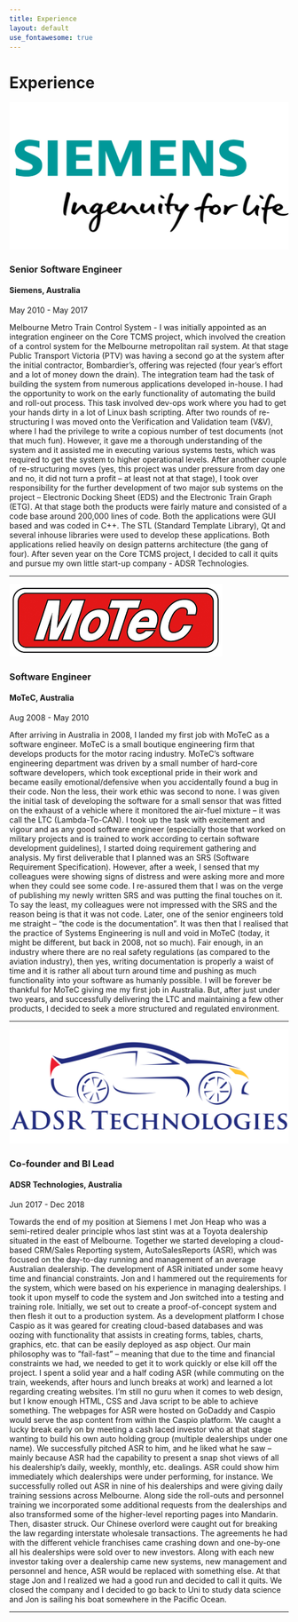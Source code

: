 ```yaml
---
title: Experience
layout: default
use_fontawesome: true
---
```


<!-- Experience -->
<h1 class="section-title">Experience</h1>

<div class="row content-row">
<div class="col-12 col-sm-4">
    <img src="images/siemens-plm-logo.png">
</div>
<div class="col-12 col-sm-8">
    <h3>Senior Software Engineer</h3>
	<h4>Siemens, Australia</h4>
    <p class="italic">May 2010 - May 2017</p>
    <p>
	Melbourne Metro Train Control System - 
	I was initially appointed as an integration engineer on the Core TCMS project, 
	which involved the creation of a control system for the Melbourne metropolitan rail system. 
	At that stage Public Transport Victoria (PTV) was having a second go at the system after the initial contractor, 
	Bombardier’s, offering was rejected (four year’s effort and a lot of money down the drain). 
	The integration team had the task of building the system from numerous applications developed in-house. 
	I had the opportunity to work on the early functionality of automating the build and roll-out process. 
	This task involved dev-ops work where you had to get your hands dirty in a lot of Linux bash scripting. 
	After two rounds of re-structuring I was moved onto the Verification and Validation team (V&V), 
	where I had the privilege to write a copious number of test documents (not that much fun). 
	However, it gave me a thorough understanding of the system and it assisted me in executing various systems tests, 
	which was required to get the system to higher operational levels. 
	After another couple of re-structuring moves (yes, this project was under pressure from day one and no, 
	it did not turn a profit – at least not at that stage), 
	I took over responsibility for the further development of two major sub systems on the project – 
	Electronic Docking Sheet (EDS) and the Electronic Train Graph (ETG). At that stage both the 
	products were fairly mature and consisted of a code base around 200,000 lines of code. 
	Both the applications were GUI based and was coded in C++. The STL 
	(Standard Template Library), Qt and several inhouse libraries were used to develop these applications. 
	Both applications relied heavily on design patterns architecture (the gang of four). 
	After seven year on the Core TCMS project, I decided to call it quits and pursue my own 
	little start-up company - ADSR Technologies. 
	</p>
</div>
</div>
<hr>

<div class="row content-row">
<div class="col-12 col-sm-4">
    <img src="images/Motec.png">
</div>
<div class="col-12 col-sm-8">
    <h3>Software Engineer</h3>
    <h4>MoTeC, Australia</h4>	
    <p class="italic">Aug 2008 - May 2010</p>
    <p>
		After arriving in Australia in 2008, I landed my first job with MoTeC as a software engineer. 
		MoTeC is a small boutique engineering firm that develops products for the motor racing industry. 
		MoTeC’s software engineering department was driven by a small number of hard-core software developers, 
		which took exceptional pride in their work and became easily emotional/defensive when you accidentally 
		found a bug in their code. Non the less, their work ethic was second to none. 
		I was given the initial task of developing the software for a small sensor that was fitted on the 
		exhaust of a vehicle where it monitored the air-fuel mixture – it was call the LTC (Lambda-To-CAN). 
		I took up the task with excitement and vigour and as any good software engineer 
		(especially those that worked on military projects and is trained to work according to certain 
		software development guidelines), I started doing requirement gathering and analysis. 
		My first deliverable that I planned was an SRS (Software Requirement Specification). 
		However, after a week, I sensed that my colleagues were showing signs of distress and 
		were asking more and more when they could see some code. I re-assured them that I was on the 
		verge of publishing my newly written SRS and was putting the final touches on it. 
		To say the least, my colleagues were not impressed with the SRS and the reason being 
		is that it was not code. Later, one of the senior engineers told me straight – 
		“the code is the documentation”. It was then that I realised that the practice of 
		Systems Engineering is null and void in MoTeC (today, it might be different, but back in 
		2008, not so much). Fair enough, in an industry where there are no real safety regulations 
		(as compared to the aviation industry), then yes, writing documentation is properly a waist 
		of time and it is rather all about turn around time and pushing as much functionality into 
		your software as humanly possible. I will be forever be thankful for MoTeC giving me my first 
		job in Australia. But, after just under two years, and successfully delivering the LTC and 
		maintaining a few other products, I decided to seek a more structured and regulated environment. 
	</p>
</div>
</div>
<hr>


<div class="row content-row">
<div class="col-12 col-sm-4">
    <img src="images/ADSR fb4.png">
</div>
<div class="col-12 col-sm-8">
    <h3>Co-founder and BI Lead</h3>
    <h4>ADSR Technologies, Australia</h4>	
    <p class="italic">Jun 2017 - Dec 2018</p>
    <p>
		Towards the end of my position at Siemens I met Jon Heap who was a semi-retired dealer principle whos last 
		stint was at a Toyota dealership situated in the east of Melbourne. Together we started developing a cloud-based
		CRM/Sales Reporting system, AutoSalesReports (ASR), which was focused on the day-to-day running and management of
		an average Australian dealership. The development of ASR initiated under some heavy time and financial constraints.
		Jon and I hammered out the requirements for the system, which were based on his experience in managing dealerships. 
		I took it upon myself to code the system and Jon switched into a testing and training role. Initially, we set out to 
		create a proof-of-concept system and then flesh it out to a production system. As a development platform I chose Caspio 
		as it was geared for creating cloud-based databases and was oozing with functionality that assists in creating forms, 
		tables, charts, graphics, etc. that can be easily deployed as asp object. Our main philosophy was to ”fail-fast” –
		meaning that due to the time and financial constraints we had, we needed to get it to work quickly or else kill off the project. 
		I spent a solid year and a half coding ASR (while commuting on the train, weekends, after hours and lunch breaks at work)
		and learned a lot regarding creating websites. I’m still no guru when it comes to web design, but I know enough HTML,
		CSS and Java script to be able to achieve something. The webpages for ASR were hosted on GoDaddy and Caspio would serve
		the asp content from within the Caspio platform. 
		We caught a lucky break early on by meeting a cash laced investor who at that stage wanting to build
		his own auto holding group (multiple dealerships under one name). We successfully pitched ASR to him, 
		and he liked what he saw – mainly because ASR had the capability to present a snap shot views of all his
		dealership’s daily, weekly, monthly, etc. dealings. ASR could show him immediately which dealerships were under
		performing, for instance. We successfully rolled out ASR in nine of his dealerships and were giving daily training 
		sessions across Melbourne. Along side the roll-outs and personnel training we incorporated some additional requests 
		from the dealerships and also transformed some of the higher-level reporting pages into Mandarin. 
		Then, disaster struck. Our Chinese overlord were caught out for breaking the law regarding interstate
		wholesale transactions. The agreements he had with the different vehicle franchises came crashing down
		and one-by-one all his dealerships were sold over to new investors. Along with each new investor taking 
		over a dealership came new systems, new management and personnel and hence, ASR would be replaced with something else. 
		At that stage Jon and I realized we had a good run and decided to call it quits. We closed the company 
		and I decided to go back to Uni to study data science and Jon is sailing his boat somewhere in the Pacific Ocean.
	</p>
</div>
</div>
<hr>